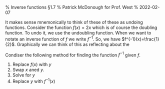 % Inverse functions §1.7
% Patrick McDonough for Prof. West
% 2022-02-07

It makes sense mnemonically to think of these of these as undoing functions.
Consider the function $f(x)=2x$ which is of course the doubling function.
To undo it, we use the undoubling  function.
When we want to notate an inverse function of $f$ we write $f^{-1}$.
So, we have $f^{-1}(x)=\frac{1}{2}$.
Graphically we can think of this as reflecting about the 

Condiser the following method for finding the function $f^{-1}$ given $f$.

1. Replace $f(x)$ with $y$
2. Swap $x$ aned $y$.
3. Solve for $y$
4. Replace $y$ with $f^{-1}(x)$
